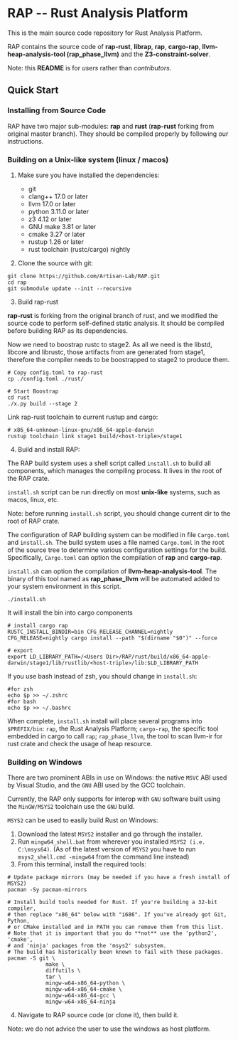 # RAP -- Rust Analysis Platform

This is the main source code repository for Rust Analysis Platform.

RAP contains the source code of **rap-rust**, **librap**, **rap**, **cargo-rap**, **llvm-heap-analysis-tool
(rap_phase_llvm)** and the **Z3-constraint-solver**.

Note: this **README** is for _users_ rather than _contributors_.

## Quick Start
### Installing from Source Code

RAP have two major sub-modules: **rap** and **rust** (**rap-rust** forking from original master branch). They should be 
compiled properly
by following our instructions.

### Building on a Unix-like system (linux / macos)
1. Make sure you have installed the dependencies:
    * git
    * clang++ 17.0 or later
    * llvm 17.0 or later
    * python 3.11.0 or later
    * z3 4.12 or later
    * GNU make 3.81 or later
    * cmake 3.27 or later
    * rustup 1.26 or later
    * rust toolchain (rustc/cargo) nightly

2. Clone the source with git:

```shell
git clone https://github.com/Artisan-Lab/RAP.git
cd rap
git submodule update --init --recursive
```

3. Build rap-rust

**rap-rust** is forking from the original branch of rust, and we modified the source code to perform self-defined static
analysis. It should be compiled before building RAP as its dependencies.

Now we need to boostrap rustc to stage2. As all we need is the libstd, libcore and librustc, those artifacts from 
are generated from stage1, therefore the compiler needs to be boostrapped to stage2 to produce them.

```shell
# Copy config.toml to rap-rust
cp ./config.toml ./rust/

# Start Boostrap
cd rust
./x.py build --stage 2
```

Link rap-rust toolchain to current rustup and cargo:

```shell
# x86_64-unknown-linux-gnu/x86_64-apple-darwin
rustup toolchain link stage1 build/<host-triple>/stage1
```

4. Build and install RAP:

The RAP build system uses a shell script called `install.sh` to build all components, which manages the compiling process.
It lives in the root of the RAP crate.

`install.sh` script can be run directly on most **unix-like** systems, such as macos, linux, etc.

Note: before running `install.sh` script, you should change current dir to the root of RAP crate.

The configuration of RAP building system can be modified in file `Cargo.toml` and `install.sh`.
The build system uses a file named `Cargo.toml` in the root of the source tree to determine various configuration 
settings for the build. Specifically, `Cargo.toml` can option the compilation of **rap** and **cargo-rap**.

`install.sh` can option the compilation of **llvm-heap-analysis-tool**. The binary of this tool named 
as **rap_phase_llvm** will be automated added to your system environment in this script.

```shell
./install.sh
```

It will install the bin into cargo components
```shell
# install cargo rap
RUSTC_INSTALL_BINDIR=bin CFG_RELEASE_CHANNEL=nightly CFG_RELEASE=nightly cargo install --path "$(dirname "$0")" --force

# export
export LD_LIBRARY_PATH=/<Users Dir>/RAP/rust/build/x86_64-apple-darwin/stage1/lib/rustlib/<host-triple>/lib:$LD_LIBRARY_PATH
```

If you use bash instead of zsh, you should change in `install.sh`:

```shell
#for zsh
echo $p >> ~/.zshrc
#for bash
echo $p >> ~/.bashrc 
```

When complete, `install.sh` install will place several programs into `$PREFIX/bin`: `rap`, the Rust Analysis 
Platform; `cargo-rap`, the specific tool embedded in cargo to call `rap`; `rap_phase_llvm`, the tool to scan llvm-ir 
for rust crate and check the usage of heap resource.

### Building on Windows

There are two prominent ABIs in use on Windows: the native `MSVC` ABI used by Visual Studio, and the `GNU` ABI used by 
the GCC toolchain.

Currently, the RAP only supports for interop with `GNU` software built using the `MinGW/MSYS2` toolchain use the `GNU` build.

`MSYS2` can be used to easily build Rust on Windows:

1. Download the latest `MSYS2` installer and go through the installer.
2. Run `mingw64_shell.bat` from wherever you installed `MSYS2 (i.e. C:\msys64)`. (As of the latest version of `MSYS2`
you have to run `msys2_shell.cmd -mingw64` from the command line instead)
3. From this terminal, install the required tools:

```shell
# Update package mirrors (may be needed if you have a fresh install of MSYS2)
pacman -Sy pacman-mirrors

# Install build tools needed for Rust. If you're building a 32-bit compiler,
# then replace "x86_64" below with "i686". If you've already got Git, Python,
# or CMake installed and in PATH you can remove them from this list.
# Note that it is important that you do **not** use the 'python2', 'cmake',
# and 'ninja' packages from the 'msys2' subsystem.
# The build has historically been known to fail with these packages.
pacman -S git \
            make \
            diffutils \
            tar \
            mingw-w64-x86_64-python \
            mingw-w64-x86_64-cmake \
            mingw-w64-x86_64-gcc \
            mingw-w64-x86_64-ninja
```

4. Navigate to RAP source code (or clone it), then build it.

Note: we do not advice the user to use the windows as host platform.